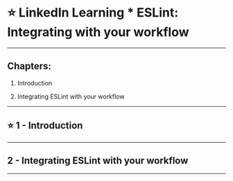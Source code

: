 # :star: LinkedIn Learning * ESLint: Integrating with your workflow

---

## Chapters:

1. Introduction

2. Integrating ESLint with your workflow

---

## :star: 1 - Introduction

---

## 2 - Integrating ESLint with your workflow

---